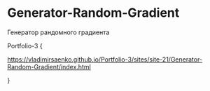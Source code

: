 # Generator-Random-Gradient

Генератор рандомного градиента

Portfolio-3 {

https://vladimirsaenko.github.io/Portfolio-3/sites/site-21/Generator-Random-Gradient/index.html

}

